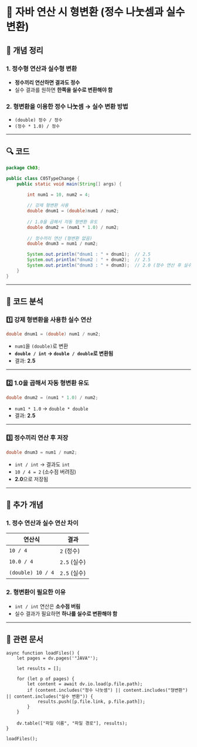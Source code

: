 # 📝 **자바 연산 시 형변환 (정수 나눗셈과 실수 변환)**

## 📌 **개념 정리**

### **1. 정수형 연산과 실수형 변환**

- **정수끼리 연산하면 결과도 정수**
- 실수 결과를 원하면 **한쪽을 실수로 변환해야 함**

### **2. 형변환을 이용한 정수 나눗셈 → 실수 변환 방법**

- `(double) 정수 / 정수`
- `(정수 * 1.0) / 정수`

---

## 🔍 **코드**

```java
package Ch03;

public class C05TypeChange {
    public static void main(String[] args) {
        
        int num1 = 10, num2 = 4;

        // 강제 형변환 사용
        double dnum1 = (double)num1 / num2;
        
        // 1.0을 곱해서 자동 형변환 유도
        double dnum2 = (num1 * 1.0) / num2;
        
        // 정수끼리 연산 (형변환 없음)
        double dnum3 = num1 / num2;

        System.out.println("dnum1 : " + dnum1);  // 2.5
        System.out.println("dnum2 : " + dnum2);  // 2.5
        System.out.println("dnum3 : " + dnum3);  // 2.0 (정수 연산 후 실수 저장)
    }
}
```

---

## 🔎 **코드 분석**

### **1️⃣ 강제 형변환을 사용한 실수 연산**

```java
double dnum1 = (double) num1 / num2;
```

- `num1`을 `(double)`로 변환
- **`double / int` → `double / double`로 변환됨**
- 결과: **2.5**

---

### **2️⃣ 1.0을 곱해서 자동 형변환 유도**

```java
double dnum2 = (num1 * 1.0) / num2;
```

- `num1 * 1.0` → `double * double`
- 결과: **2.5**

---

### **3️⃣ 정수끼리 연산 후 저장**

```java
double dnum3 = num1 / num2;
```

- `int / int` → 결과도 `int`
- `10 / 4 = 2` (소수점 버려짐)
- **2.0**으로 저장됨

---

## 📖 **추가 개념**

### **1. 정수 연산과 실수 연산 차이**

|연산식|결과|
|---|---|
|`10 / 4`|`2` (정수)|
|`10.0 / 4`|`2.5` (실수)|
|`(double) 10 / 4`|`2.5` (실수)|

### **2. 형변환이 필요한 이유**

- `int / int` 연산은 **소수점 버림**
- 실수 결과가 필요하면 **하나를 실수로 변환해야 함**

---

## 📌 **관련 문서**

```dataviewjs
async function loadFiles() {
    let pages = dv.pages('"JAVA"');  

    let results = [];

    for (let p of pages) {
        let content = await dv.io.load(p.file.path); 
        if (content.includes("정수 나눗셈") || content.includes("형변환") || content.includes("실수 변환")) {
            results.push([p.file.link, p.file.path]); 
        }
    }

    dv.table(["파일 이름", "파일 경로"], results);
}

loadFiles();
```